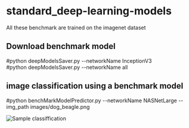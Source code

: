# standard_deep-learning-models

All these benchmark are trained on the imagenet dataset

## Download benchmark model
#python deepModelsSaver.py --networkName InceptionV3    
#python deepModelsSaver.py --networkName all

## image classification using  a benchmark model 
#python benchMarkModelPredictor.py --networkName  NASNetLarge --img_path images/dog_beagle.png  


 ![Sample classiffication](https://github.com/Walid-Ahmed/standard_deep-learning-models/blob/master/results/elph.jpeg)
